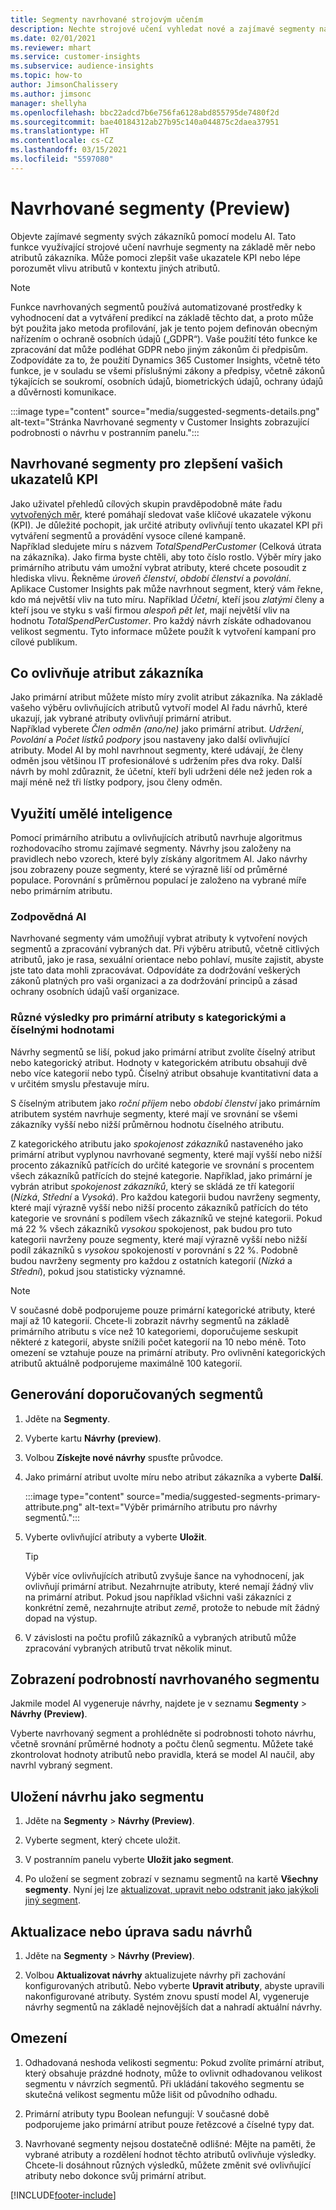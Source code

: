 ```yaml
---
title: Segmenty navrhované strojovým učením
description: Nechte strojové učení vyhledat nové a zajímavé segmenty na základě atributů zákazníků.
ms.date: 02/01/2021
ms.reviewer: mhart
ms.service: customer-insights
ms.subservice: audience-insights
ms.topic: how-to
author: JimsonChalissery
ms.author: jimsonc
manager: shellyha
ms.openlocfilehash: bbc22adcd7b6e756fa6128abd855795de7480f2d
ms.sourcegitcommit: bae40184312ab27b95c140a044875c2daea37951
ms.translationtype: HT
ms.contentlocale: cs-CZ
ms.lasthandoff: 03/15/2021
ms.locfileid: "5597080"
---
```

# <a name="suggested-segments-preview"></a>Navrhované segmenty (Preview)

Objevte zajímavé segmenty svých zákazníků pomocí modelu AI. Tato funkce využívající strojové učení navrhuje segmenty na základě měr nebo atributů zákazníka. Může pomoci zlepšit vaše ukazatele KPI nebo lépe porozumět vlivu atributů v kontextu jiných atributů. 

> [!NOTE]
> Funkce navrhovaných segmentů používá automatizované prostředky k vyhodnocení dat a vytváření predikcí na základě těchto dat, a proto může být použita jako metoda profilování, jak je tento pojem definován obecným nařízením o ochraně osobních údajů („GDPR“). Vaše použití této funkce ke zpracování dat může podléhat GDPR nebo jiným zákonům či předpisům. Zodpovídáte za to, že použití Dynamics 365 Customer Insights, včetně této funkce, je v souladu se všemi příslušnými zákony a předpisy, včetně zákonů týkajících se soukromí, osobních údajů, biometrických údajů, ochrany údajů a důvěrnosti komunikace.

:::image type="content" source="media/suggested-segments-details.png" alt-text="Stránka Navrhované segmenty v Customer Insights zobrazující podrobnosti o návrhu v postranním panelu.":::

## <a name="suggested-segments-to-improve-your-kpis"></a>Navrhované segmenty pro zlepšení vašich ukazatelů KPI

Jako uživatel přehledů cílových skupin pravděpodobně máte řadu [vytvořených měr](measures.md), které pomáhají sledovat vaše klíčové ukazatele výkonu (KPI). Je důležité pochopit, jak určité atributy ovlivňují tento ukazatel KPI při vytváření segmentů a provádění vysoce cílené kampaně.   
Například sledujete míru s názvem *TotalSpendPerCustomer* (Celková útrata na zákazníka). Jako firma byste chtěli, aby toto číslo rostlo. Výběr míry jako primárního atributu vám umožní vybrat atributy, které chcete posoudit z hlediska vlivu. Řekněme *úroveň členství*, *období členství* a *povolání*. Aplikace Customer Insights pak může navrhnout segment, který vám řekne, kdo má největší vliv na tuto míru. Například *Účetní*, kteří jsou *zlatými* členy a kteří jsou ve styku s vaší firmou *alespoň pět let*, mají největší vliv na hodnotu *TotalSpendPerCustomer*. Pro každý návrh získáte odhadovanou velikost segmentu. Tyto informace můžete použít k vytvoření kampaní pro cílové publikum.

## <a name="understand-what-influences-a-customer-attribute"></a>Co ovlivňuje atribut zákazníka

Jako primární atribut můžete místo míry zvolit atribut zákazníka. Na základě vašeho výběru ovlivňujících atributů vytvoří model AI řadu návrhů, které ukazují, jak vybrané atributy ovlivňují primární atribut.   
Například vyberete *Člen odměn (ano/ne)* jako primární atribut. *Udržení*, *Povolání* a *Počet lístků podpory* jsou nastaveny jako další ovlivňující atributy. Model AI by mohl navrhnout segmenty, které udávají, že členy odměn jsou většinou IT profesionálové s udržením přes dva roky. Další návrh by mohl zdůraznit, že účetní, kteří byli udrženi déle než jeden rok a mají méně než tři lístky podpory, jsou členy odměn. 

## <a name="artificial-intelligence-usage"></a>Využití umělé inteligence

Pomocí primárního atributu a ovlivňujících atributů navrhuje algoritmus rozhodovacího stromu zajímavé segmenty. Návrhy jsou založeny na pravidlech nebo vzorech, které byly získány algoritmem AI. Jako návrhy jsou zobrazeny pouze segmenty, které se výrazně liší od průměrné populace. Porovnání s průměrnou populací je založeno na vybrané míře nebo primárním atributu.

### <a name="responsible-ai"></a>Zodpovědná AI

Navrhované segmenty vám umožňují vybrat atributy k vytvoření nových segmentů a zpracování vybraných dat. Při výběru atributů, včetně citlivých atributů, jako je rasa, sexuální orientace nebo pohlaví, musíte zajistit, abyste jste tato data mohli zpracovávat. Odpovídáte za dodržování veškerých zákonů platných pro vaši organizaci a za dodržování principů a zásad ochrany osobních údajů vaší organizace.

### <a name="different-results-for-primary-attributes-with-categorical-and-numeric-values"></a>Různé výsledky pro primární atributy s kategorickými a číselnými hodnotami

Návrhy segmentů se liší, pokud jako primární atribut zvolíte číselný atribut nebo kategorický atribut. Hodnoty v kategorickém atributu obsahují dvě nebo více kategorií nebo typů. Číselný atribut obsahuje kvantitativní data a v určitém smyslu přestavuje míru.

S číselným atributem jako *roční příjem* nebo *období členství* jako primárním atributem systém navrhuje segmenty, které mají ve srovnání se všemi zákazníky vyšší nebo nižší průměrnou hodnotu číselného atributu.

Z kategorického atributu jako *spokojenost zákazníků* nastaveného jako primární atribut vyplynou navrhované segmenty, které mají vyšší nebo nižší procento zákazníků patřících do určité kategorie ve srovnání s procentem všech zákazníků patřících do stejné kategorie. Například, jako primární je vybrán atribut *spokojenost zákazníků*, který se skládá ze tří kategorií (*Nízká*, *Střední* a *Vysoká*). Pro každou kategorii budou navrženy segmenty, které mají výrazně vyšší nebo nižší procento zákazníků patřících do této kategorie ve srovnání s podílem všech zákazníků ve stejné kategorii. Pokud má 22 % všech zákazníků *vysokou* spokojenost, pak budou pro tuto kategorii navrženy pouze segmenty, které mají výrazně vyšší nebo nižší podíl zákazníků s *vysokou* spokojeností v porovnání s 22 %. Podobně budou navrženy segmenty pro každou z ostatních kategorií (*Nízká* a *Střední*), pokud jsou statisticky významné.

> [!NOTE]
> V současné době podporujeme pouze primární kategorické atributy, které mají až 10 kategorií. Chcete-li zobrazit návrhy segmentů na základě primárního atributu s více než 10 kategoriemi, doporučujeme seskupit některé z kategorií, abyste snížili počet kategorií na 10 nebo méně. Toto omezení se vztahuje pouze na primární atributy. Pro ovlivnění kategorických atributů aktuálně podporujeme maximálně 100 kategorií.

## <a name="generate-suggested-segments"></a>Generování doporučovaných segmentů

1. Jděte na **Segmenty**.

1. Vyberte kartu **Návrhy (preview)**.

1. Volbou **Získejte nové návrhy** spusťte průvodce.

1. Jako primární atribut uvolte míru nebo atribut zákazníka a vyberte **Další**.

   :::image type="content" source="media/suggested-segments-primary-attribute.png" alt-text="Výběr primárního atributu pro návrhy segmentů.":::

1. Vyberte ovlivňující atributy a vyberte **Uložit**.
   
   > [!TIP]
   > Výběr více ovlivňujících atributů zvyšuje šance na vyhodnocení, jak ovlivňují primární atribut. Nezahrnujte atributy, které nemají žádný vliv na primární atribut. Pokud jsou například všichni vaši zákazníci z konkrétní země, nezahrnujte atribut *země*, protože to nebude mít žádný dopad na výstup.

1. V závislosti na počtu profilů zákazníků a vybraných atributů může zpracování vybraných atributů trvat několik minut. 

## <a name="view-details-of-a-suggested-segment"></a>Zobrazení podrobností navrhovaného segmentu

Jakmile model AI vygeneruje návrhy, najdete je v seznamu **Segmenty** > **Návrhy (Preview)**.
 
Vyberte navrhovaný segment a prohlédněte si podrobnosti tohoto návrhu, včetně srovnání průměrné hodnoty a počtu členů segmentu. Můžete také zkontrolovat hodnoty atributů nebo pravidla, která se model AI naučil, aby navrhl vybraný segment.

## <a name="save-a-suggestion-as-a-segment"></a>Uložení návrhu jako segmentu

1. Jděte na **Segmenty** > **Návrhy (Preview)**.

1. Vyberte segment, který chcete uložit. 

1. V postranním panelu vyberte **Uložit jako segment**. 

1. Po uložení se segment zobrazí v seznamu segmentů na kartě **Všechny segmenty**. Nyní jej lze [aktualizovat, upravit nebo odstranit jako jakýkoli jiný segment](segments.md).

## <a name="refresh-or-edit-a-set-of-suggestions"></a>Aktualizace nebo úprava sadu návrhů

1. Jděte na **Segmenty** > **Návrhy (Preview)**.

1. Volbou **Aktualizovat návrhy** aktualizujete návrhy při zachování konfigurovaných atributů. Nebo vyberte **Upravit atributy**, abyste upravili nakonfigurované atributy. Systém znovu spustí model AI, vygeneruje návrhy segmentů na základě nejnovějších dat a nahradí aktuální návrhy.

## <a name="limitations"></a>Omezení

1. Odhadovaná neshoda velikosti segmentu: Pokud zvolíte primární atribut, který obsahuje prázdné hodnoty, může to ovlivnit odhadovanou velikost segmentu v návrzích segmentů. Při ukládání takového segmentu se skutečná velikost segmentu může lišit od původního odhadu.
 
2. Primární atributy typu Boolean nefungují: V současné době podporujeme jako primární atribut pouze řetězcové a číselné typy dat.

3. Navrhované segmenty nejsou dostatečně odlišné: Mějte na paměti, že vybrané atributy a rozdělení hodnot těchto atributů ovlivňuje výsledky. Chcete-li dosáhnout různých výsledků, můžete změnit své ovlivňující atributy nebo dokonce svůj primární atribut.



[!INCLUDE[footer-include](../includes/footer-banner.md)]